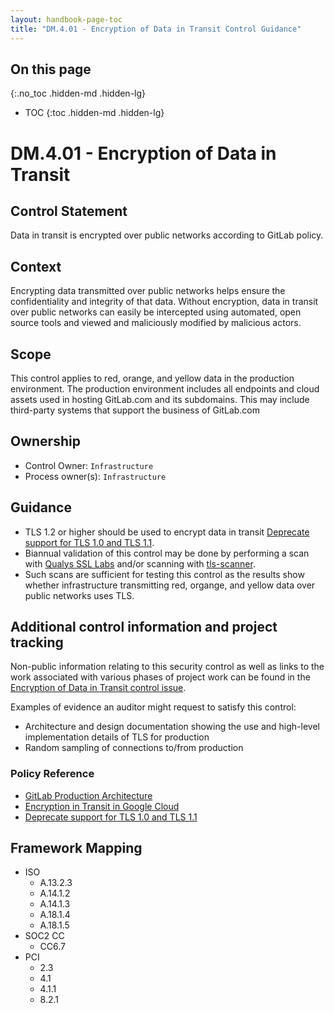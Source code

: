 ```yaml
---
layout: handbook-page-toc
title: "DM.4.01 - Encryption of Data in Transit Control Guidance"
---
```


## On this page
{:.no_toc .hidden-md .hidden-lg}

- TOC
{:toc .hidden-md .hidden-lg}

# DM.4.01 - Encryption of Data in Transit

## Control Statement
Data in transit is encrypted over public networks according to GitLab policy.

## Context
Encrypting data transmitted over public networks helps ensure the confidentiality and integrity of that data. Without encryption, data in transit over public networks can easily be intercepted using automated, open source tools and viewed and maliciously modified by malicious actors.

## Scope
This control applies to red, orange, and yellow data in the production environment. The production environment includes all endpoints and cloud assets used in hosting GitLab.com and its subdomains. This may include third-party systems that support the business of GitLab.com

## Ownership
* Control Owner: `Infrastructure`
* Process owner(s): `Infrastructure`

## Guidance
*  TLS 1.2 or higher should be used to encrypt data in transit [Deprecate support for TLS 1.0 and TLS 1.1](https://gitlab.com/gitlab-com/gl-security/security-department-meta/issues/202).
*  Biannual validation of this control may be done by performing a scan with [Qualys SSL Labs](https://www.ssllabs.com/ssltest/) and/or scanning with [tls-scanner](https://gitlab.com/gitlab-com/security-tools/tls-scanner).
*  Such scans are sufficient for testing this control as the results show whether infrastructure transmitting red, organge, and yellow data over public networks uses TLS.

## Additional control information and project tracking
Non-public information relating to this security control as well as links to the work associated with various phases of project work can be found in the [Encryption of Data in Transit control issue](https://gitlab.com/gitlab-com/gl-security/security-assurance/sec-compliance/compliance/issues/796).

Examples of evidence an auditor might request to satisfy this control:
* Architecture and design documentation showing the use and high-level implementation details of TLS for production
* Random sampling of connections to/from production

### Policy Reference
* [GitLab Production Architecture](/handbook/engineering/infrastructure/production/architecture/)
* [Encryption in Transit in Google Cloud](https://cloud.google.com/security/encryption-in-transit/)
* [Deprecate support for TLS 1.0 and TLS 1.1](https://gitlab.com/gitlab-com/gl-security/security-department-meta/issues/202)

## Framework Mapping
* ISO
  * A.13.2.3
  * A.14.1.2
  * A.14.1.3
  * A.18.1.4
  * A.18.1.5
* SOC2 CC
  * CC6.7
* PCI
  * 2.3
  * 4.1
  * 4.1.1
  * 8.2.1
